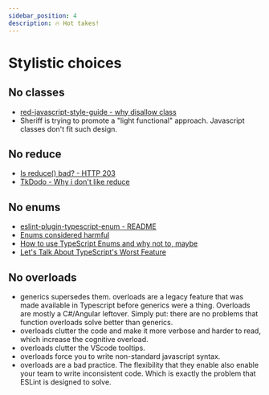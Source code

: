 ```yaml
---
sidebar_position: 4
description: 🔥 Hot takes!
---
```


# Stylistic choices

## No classes

- [red-javascript-style-guide - why disallow class](https://github.com/GrosSacASac/JavaScript-Set-Up/blob/master/js/red-javascript-style-guide/why-disallow-class.md)
- Sheriff is trying to promote a "light functional" approach. Javascript classes don't fit such design.

## No reduce

- [Is reduce() bad? - HTTP 203](https://www.youtube.com/watch?v=qaGjS7-qWzg)
- [TkDodo - Why i don't like reduce](https://www.youtube.com/watch?v=qaGjS7-qWzg)

## No enums

- [eslint-plugin-typescript-enum - README](https://github.com/shian15810/eslint-plugin-typescript-enum/blob/main/README.md)
- [Enums considered harmful](https://www.youtube.com/watch?v=jjMbPt_H3RQ)
- [How to use TypeScript Enums and why not to, maybe](https://www.youtube.com/watch?v=pWPClHdcvVg)
- [Let's Talk About TypeScript's Worst Feature](https://www.youtube.com/watch?v=Anu8vHXsavo)

## No overloads

- generics supersedes them. overloads are a legacy feature that was made available in Typescript before generics were a thing. Overloads are mostly a C#/Angular leftover. Simply put: there are no problems that function overloads solve better than generics.
- overloads clutter the code and make it more verbose and harder to read, which increase the cognitive overload.
- overloads clutter the VScode tooltips.
- overloads force you to write non-standard javascript syntax.
- overloads are a bad practice. The flexibility that they enable also enable your team to write inconsistent code. Which is exactly the problem that ESLint is designed to solve.
